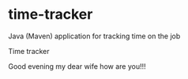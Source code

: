 # time-tracker
Java (Maven) application for tracking time on the job

Time tracker

Good evening my dear wife how are you!!!
